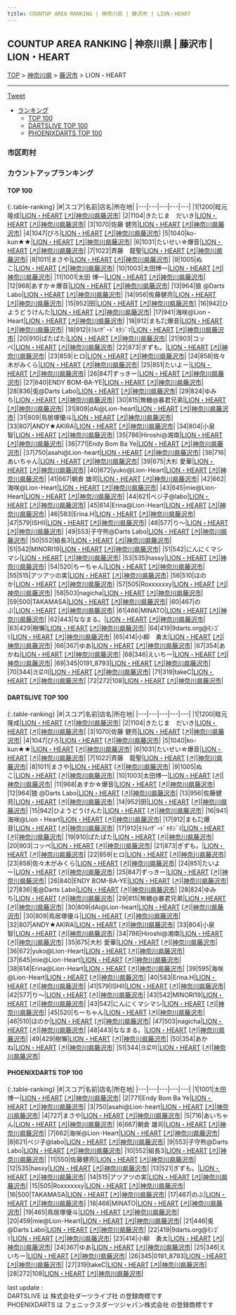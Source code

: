 ```yaml
---
title: COUNTUP AREA RANKING | 神奈川県 | 藤沢市 | LION・HEART
---
```

## COUNTUP AREA RANKING | 神奈川県 | 藤沢市 | LION・HEART

[TOP](/darts/rank/) > [神奈川県](/darts/rank/神奈川県/) > [藤沢市](/darts/rank/神奈川県/藤沢市/) > LION・HEART

___

<a href="https://twitter.com/share?ref_src=twsrc%5Etfw" data-text="COUNTUP AREA RANKING | 神奈川県藤沢市LION・HEART" class="twitter-share-button" data-hashtags="DARTSLIVE,PHOENIXDARTS,darts,ダーツ" data-show-count="false">Tweet</a>

* [ランキング](#カウントアップランキング)
    * [TOP 100](#top-100)
    * [DARTSLIVE TOP 100](#dartslive-top-100)
    * [PHOENIXDARTS TOP 100](#phoenixdarts-top-100)

### 市区町村

<ul>

</ul>

### カウントアップランキング

#### TOP 100



{:.table-ranking}
|#|スコア|名前|店名|所在地|
|---|---|---|---|---|
|1|1200|<span class="rank-name-dl">畦元 隆成</span>|<a href="/darts/rank/shops/478a97a6a23b5b930d9b047a20a7ba1e.html">LION・HEART</a> <a href="https://search.dartslive.com/jp/shop/478a97a6a23b5b930d9b047a20a7ba1e">[↗]</a>|<a href="/darts/rank/神奈川県/藤沢市">神奈川県藤沢市</a>|
|2|1104|<span class="rank-name-dl">きたじま　だいき</span>|<a href="/darts/rank/shops/478a97a6a23b5b930d9b047a20a7ba1e.html">LION・HEART</a> <a href="https://search.dartslive.com/jp/shop/478a97a6a23b5b930d9b047a20a7ba1e">[↗]</a>|<a href="/darts/rank/神奈川県/藤沢市">神奈川県藤沢市</a>|
|3|1070|<span class="rank-name-dl">佐藤 健亮</span>|<a href="/darts/rank/shops/478a97a6a23b5b930d9b047a20a7ba1e.html">LION・HEART</a> <a href="https://search.dartslive.com/jp/shop/478a97a6a23b5b930d9b047a20a7ba1e">[↗]</a>|<a href="/darts/rank/神奈川県/藤沢市">神奈川県藤沢市</a>|
|4|1047|<span class="rank-name-dl">ぴろ</span>|<a href="/darts/rank/shops/478a97a6a23b5b930d9b047a20a7ba1e.html">LION・HEART</a> <a href="https://search.dartslive.com/jp/shop/478a97a6a23b5b930d9b047a20a7ba1e">[↗]</a>|<a href="/darts/rank/神奈川県/藤沢市">神奈川県藤沢市</a>|
|5|1040|<span class="rank-name-dl">ko-kun★★</span>|<a href="/darts/rank/shops/478a97a6a23b5b930d9b047a20a7ba1e.html">LION・HEART</a> <a href="https://search.dartslive.com/jp/shop/478a97a6a23b5b930d9b047a20a7ba1e">[↗]</a>|<a href="/darts/rank/神奈川県/藤沢市">神奈川県藤沢市</a>|
|6|1031|<span class="rank-name-dl">たいせい☆爆音</span>|<a href="/darts/rank/shops/478a97a6a23b5b930d9b047a20a7ba1e.html">LION・HEART</a> <a href="https://search.dartslive.com/jp/shop/478a97a6a23b5b930d9b047a20a7ba1e">[↗]</a>|<a href="/darts/rank/神奈川県/藤沢市">神奈川県藤沢市</a>|
|7|1022|<span class="rank-name-dl">斉藤　龍聖</span>|<a href="/darts/rank/shops/478a97a6a23b5b930d9b047a20a7ba1e.html">LION・HEART</a> <a href="https://search.dartslive.com/jp/shop/478a97a6a23b5b930d9b047a20a7ba1e">[↗]</a>|<a href="/darts/rank/神奈川県/藤沢市">神奈川県藤沢市</a>|
|8|1011|<span class="rank-name-dl">まさや</span>|<a href="/darts/rank/shops/478a97a6a23b5b930d9b047a20a7ba1e.html">LION・HEART</a> <a href="https://search.dartslive.com/jp/shop/478a97a6a23b5b930d9b047a20a7ba1e">[↗]</a>|<a href="/darts/rank/神奈川県/藤沢市">神奈川県藤沢市</a>|
|9|1005|<span class="rank-name-dl">ぬこ</span>|<a href="/darts/rank/shops/478a97a6a23b5b930d9b047a20a7ba1e.html">LION・HEART</a> <a href="https://search.dartslive.com/jp/shop/478a97a6a23b5b930d9b047a20a7ba1e">[↗]</a>|<a href="/darts/rank/神奈川県/藤沢市">神奈川県藤沢市</a>|
|10|1003|<span class="rank-name-dl">太田博一</span>|<a href="/darts/rank/shops/478a97a6a23b5b930d9b047a20a7ba1e.html">LION・HEART</a> <a href="https://search.dartslive.com/jp/shop/478a97a6a23b5b930d9b047a20a7ba1e">[↗]</a>|<a href="/darts/rank/神奈川県/藤沢市">神奈川県藤沢市</a>|
|11|1001|<span class="rank-name-pd"><span class="pro-icon-pd"></span>太田 博一</span>|<a href="/darts/rank/shops/92703.html">LION・HEART</a> <a href="https://vs.phoenixdarts.com/jp/shop/shopDetailInfo/s_92703?s_seq=92703">[↗]</a>|<a href="/darts/rank/神奈川県/藤沢市">神奈川県藤沢市</a>|
|12|968|<span class="rank-name-dl">あすか☆爆音</span>|<a href="/darts/rank/shops/478a97a6a23b5b930d9b047a20a7ba1e.html">LION・HEART</a> <a href="https://search.dartslive.com/jp/shop/478a97a6a23b5b930d9b047a20a7ba1e">[↗]</a>|<a href="/darts/rank/神奈川県/藤沢市">神奈川県藤沢市</a>|
|13|964|<span class="rank-name-dl">狼 @Darts Labo</span>|<a href="/darts/rank/shops/478a97a6a23b5b930d9b047a20a7ba1e.html">LION・HEART</a> <a href="https://search.dartslive.com/jp/shop/478a97a6a23b5b930d9b047a20a7ba1e">[↗]</a>|<a href="/darts/rank/神奈川県/藤沢市">神奈川県藤沢市</a>|
|14|956|<span class="rank-name-dl">佐藤健亮</span>|<a href="/darts/rank/shops/478a97a6a23b5b930d9b047a20a7ba1e.html">LION・HEART</a> <a href="https://search.dartslive.com/jp/shop/478a97a6a23b5b930d9b047a20a7ba1e">[↗]</a>|<a href="/darts/rank/神奈川県/藤沢市">神奈川県藤沢市</a>|
|15|952|<span class="rank-name-dl">田</span>|<a href="/darts/rank/shops/478a97a6a23b5b930d9b047a20a7ba1e.html">LION・HEART</a> <a href="https://search.dartslive.com/jp/shop/478a97a6a23b5b930d9b047a20a7ba1e">[↗]</a>|<a href="/darts/rank/神奈川県/藤沢市">神奈川県藤沢市</a>|
|16|942|<span class="rank-name-dl">ひようどうけんた</span>|<a href="/darts/rank/shops/478a97a6a23b5b930d9b047a20a7ba1e.html">LION・HEART</a> <a href="https://search.dartslive.com/jp/shop/478a97a6a23b5b930d9b047a20a7ba1e">[↗]</a>|<a href="/darts/rank/神奈川県/藤沢市">神奈川県藤沢市</a>|
|17|941|<span class="rank-name-dl">海咲@Lion・Heart</span>|<a href="/darts/rank/shops/478a97a6a23b5b930d9b047a20a7ba1e.html">LION・HEART</a> <a href="https://search.dartslive.com/jp/shop/478a97a6a23b5b930d9b047a20a7ba1e">[↗]</a>|<a href="/darts/rank/神奈川県/藤沢市">神奈川県藤沢市</a>|
|18|912|<span class="rank-name-dl">まも㌠爆音</span>|<a href="/darts/rank/shops/478a97a6a23b5b930d9b047a20a7ba1e.html">LION・HEART</a> <a href="https://search.dartslive.com/jp/shop/478a97a6a23b5b930d9b047a20a7ba1e">[↗]</a>|<a href="/darts/rank/神奈川県/藤沢市">神奈川県藤沢市</a>|
|18|912|<span class="rank-name-dl">ﾓﾗﾙﾊｻﾞｰﾄﾞｷﾀｼﾞﾏ</span>|<a href="/darts/rank/shops/478a97a6a23b5b930d9b047a20a7ba1e.html">LION・HEART</a> <a href="https://search.dartslive.com/jp/shop/478a97a6a23b5b930d9b047a20a7ba1e">[↗]</a>|<a href="/darts/rank/神奈川県/藤沢市">神奈川県藤沢市</a>|
|20|910|<span class="rank-name-dl">ぱたぱた</span>|<a href="/darts/rank/shops/478a97a6a23b5b930d9b047a20a7ba1e.html">LION・HEART</a> <a href="https://search.dartslive.com/jp/shop/478a97a6a23b5b930d9b047a20a7ba1e">[↗]</a>|<a href="/darts/rank/神奈川県/藤沢市">神奈川県藤沢市</a>|
|21|903|<span class="rank-name-dl">コッペ</span>|<a href="/darts/rank/shops/478a97a6a23b5b930d9b047a20a7ba1e.html">LION・HEART</a> <a href="https://search.dartslive.com/jp/shop/478a97a6a23b5b930d9b047a20a7ba1e">[↗]</a>|<a href="/darts/rank/神奈川県/藤沢市">神奈川県藤沢市</a>|
|22|873|<span class="rank-name-dl">ぎずも。</span>|<a href="/darts/rank/shops/478a97a6a23b5b930d9b047a20a7ba1e.html">LION・HEART</a> <a href="https://search.dartslive.com/jp/shop/478a97a6a23b5b930d9b047a20a7ba1e">[↗]</a>|<a href="/darts/rank/神奈川県/藤沢市">神奈川県藤沢市</a>|
|23|859|<span class="rank-name-dl">ヒロ</span>|<a href="/darts/rank/shops/478a97a6a23b5b930d9b047a20a7ba1e.html">LION・HEART</a> <a href="https://search.dartslive.com/jp/shop/478a97a6a23b5b930d9b047a20a7ba1e">[↗]</a>|<a href="/darts/rank/神奈川県/藤沢市">神奈川県藤沢市</a>|
|24|858|<span class="rank-name-dl">佐々木がみくら</span>|<a href="/darts/rank/shops/478a97a6a23b5b930d9b047a20a7ba1e.html">LION・HEART</a> <a href="https://search.dartslive.com/jp/shop/478a97a6a23b5b930d9b047a20a7ba1e">[↗]</a>|<a href="/darts/rank/神奈川県/藤沢市">神奈川県藤沢市</a>|
|25|851|<span class="rank-name-dl">たいよー</span>|<a href="/darts/rank/shops/478a97a6a23b5b930d9b047a20a7ba1e.html">LION・HEART</a> <a href="https://search.dartslive.com/jp/shop/478a97a6a23b5b930d9b047a20a7ba1e">[↗]</a>|<a href="/darts/rank/神奈川県/藤沢市">神奈川県藤沢市</a>|
|26|847|<span class="rank-name-dl">ずっきー</span>|<a href="/darts/rank/shops/478a97a6a23b5b930d9b047a20a7ba1e.html">LION・HEART</a> <a href="https://search.dartslive.com/jp/shop/478a97a6a23b5b930d9b047a20a7ba1e">[↗]</a>|<a href="/darts/rank/神奈川県/藤沢市">神奈川県藤沢市</a>|
|27|840|<span class="rank-name-dl">ENDY BOM-BA-YE</span>|<a href="/darts/rank/shops/478a97a6a23b5b930d9b047a20a7ba1e.html">LION・HEART</a> <a href="https://search.dartslive.com/jp/shop/478a97a6a23b5b930d9b047a20a7ba1e">[↗]</a>|<a href="/darts/rank/神奈川県/藤沢市">神奈川県藤沢市</a>|
|28|836|<span class="rank-name-dl">兎@Darts Labo</span>|<a href="/darts/rank/shops/478a97a6a23b5b930d9b047a20a7ba1e.html">LION・HEART</a> <a href="https://search.dartslive.com/jp/shop/478a97a6a23b5b930d9b047a20a7ba1e">[↗]</a>|<a href="/darts/rank/神奈川県/藤沢市">神奈川県藤沢市</a>|
|29|824|<span class="rank-name-dl">ゆみち</span>|<a href="/darts/rank/shops/478a97a6a23b5b930d9b047a20a7ba1e.html">LION・HEART</a> <a href="https://search.dartslive.com/jp/shop/478a97a6a23b5b930d9b047a20a7ba1e">[↗]</a>|<a href="/darts/rank/神奈川県/藤沢市">神奈川県藤沢市</a>|
|30|815|<span class="rank-name-dl">無糖@暴君兄弟</span>|<a href="/darts/rank/shops/478a97a6a23b5b930d9b047a20a7ba1e.html">LION・HEART</a> <a href="https://search.dartslive.com/jp/shop/478a97a6a23b5b930d9b047a20a7ba1e">[↗]</a>|<a href="/darts/rank/神奈川県/藤沢市">神奈川県藤沢市</a>|
|31|809|<span class="rank-name-dl">dAi@Lion･heart</span>|<a href="/darts/rank/shops/478a97a6a23b5b930d9b047a20a7ba1e.html">LION・HEART</a> <a href="https://search.dartslive.com/jp/shop/478a97a6a23b5b930d9b047a20a7ba1e">[↗]</a>|<a href="/darts/rank/神奈川県/藤沢市">神奈川県藤沢市</a>|
|31|809|<span class="rank-name-dl">鳥居塚優斗</span>|<a href="/darts/rank/shops/478a97a6a23b5b930d9b047a20a7ba1e.html">LION・HEART</a> <a href="https://search.dartslive.com/jp/shop/478a97a6a23b5b930d9b047a20a7ba1e">[↗]</a>|<a href="/darts/rank/神奈川県/藤沢市">神奈川県藤沢市</a>|
|33|807|<span class="rank-name-dl">ANDY★AKIRA</span>|<a href="/darts/rank/shops/478a97a6a23b5b930d9b047a20a7ba1e.html">LION・HEART</a> <a href="https://search.dartslive.com/jp/shop/478a97a6a23b5b930d9b047a20a7ba1e">[↗]</a>|<a href="/darts/rank/神奈川県/藤沢市">神奈川県藤沢市</a>|
|34|804|<span class="rank-name-dl">小泉 智</span>|<a href="/darts/rank/shops/478a97a6a23b5b930d9b047a20a7ba1e.html">LION・HEART</a> <a href="https://search.dartslive.com/jp/shop/478a97a6a23b5b930d9b047a20a7ba1e">[↗]</a>|<a href="/darts/rank/神奈川県/藤沢市">神奈川県藤沢市</a>|
|35|786|<span class="rank-name-dl">Hiroshi@湘南</span>|<a href="/darts/rank/shops/478a97a6a23b5b930d9b047a20a7ba1e.html">LION・HEART</a> <a href="https://search.dartslive.com/jp/shop/478a97a6a23b5b930d9b047a20a7ba1e">[↗]</a>|<a href="/darts/rank/神奈川県/藤沢市">神奈川県藤沢市</a>|
|36|771|<span class="rank-name-pd">Endy Bom Ba Ye</span>|<a href="/darts/rank/shops/92703.html">LION・HEART</a> <a href="https://vs.phoenixdarts.com/jp/shop/shopDetailInfo/s_92703?s_seq=92703">[↗]</a>|<a href="/darts/rank/神奈川県/藤沢市">神奈川県藤沢市</a>|
|37|750|<span class="rank-name-pd">asahi@Lion･heart</span>|<a href="/darts/rank/shops/92703.html">LION・HEART</a> <a href="https://vs.phoenixdarts.com/jp/shop/shopDetailInfo/s_92703?s_seq=92703">[↗]</a>|<a href="/darts/rank/神奈川県/藤沢市">神奈川県藤沢市</a>|
|38|716|<span class="rank-name-pd">あいちゃん</span>|<a href="/darts/rank/shops/92703.html">LION・HEART</a> <a href="https://vs.phoenixdarts.com/jp/shop/shopDetailInfo/s_92703?s_seq=92703">[↗]</a>|<a href="/darts/rank/神奈川県/藤沢市">神奈川県藤沢市</a>|
|39|675|<span class="rank-name-dl">大杉 愛華</span>|<a href="/darts/rank/shops/478a97a6a23b5b930d9b047a20a7ba1e.html">LION・HEART</a> <a href="https://search.dartslive.com/jp/shop/478a97a6a23b5b930d9b047a20a7ba1e">[↗]</a>|<a href="/darts/rank/神奈川県/藤沢市">神奈川県藤沢市</a>|
|40|672|<span class="rank-name-dl">yuko@Lion･Heart</span>|<a href="/darts/rank/shops/478a97a6a23b5b930d9b047a20a7ba1e.html">LION・HEART</a> <a href="https://search.dartslive.com/jp/shop/478a97a6a23b5b930d9b047a20a7ba1e">[↗]</a>|<a href="/darts/rank/神奈川県/藤沢市">神奈川県藤沢市</a>|
|41|667|<span class="rank-name-pd">朝倉 雄司</span>|<a href="/darts/rank/shops/92703.html">LION・HEART</a> <a href="https://vs.phoenixdarts.com/jp/shop/shopDetailInfo/s_92703?s_seq=92703">[↗]</a>|<a href="/darts/rank/神奈川県/藤沢市">神奈川県藤沢市</a>|
|42|662|<span class="rank-name-pd">海咲@Lion･Heart</span>|<a href="/darts/rank/shops/92703.html">LION・HEART</a> <a href="https://vs.phoenixdarts.com/jp/shop/shopDetailInfo/s_92703?s_seq=92703">[↗]</a>|<a href="/darts/rank/神奈川県/藤沢市">神奈川県藤沢市</a>|
|43|645|<span class="rank-name-dl">mie@Lion･Heart</span>|<a href="/darts/rank/shops/478a97a6a23b5b930d9b047a20a7ba1e.html">LION・HEART</a> <a href="https://search.dartslive.com/jp/shop/478a97a6a23b5b930d9b047a20a7ba1e">[↗]</a>|<a href="/darts/rank/神奈川県/藤沢市">神奈川県藤沢市</a>|
|44|621|<span class="rank-name-pd">ベジ子@labo</span>|<a href="/darts/rank/shops/92703.html">LION・HEART</a> <a href="https://vs.phoenixdarts.com/jp/shop/shopDetailInfo/s_92703?s_seq=92703">[↗]</a>|<a href="/darts/rank/神奈川県/藤沢市">神奈川県藤沢市</a>|
|45|614|<span class="rank-name-dl">Erina@Lion･Heart</span>|<a href="/darts/rank/shops/478a97a6a23b5b930d9b047a20a7ba1e.html">LION・HEART</a> <a href="https://search.dartslive.com/jp/shop/478a97a6a23b5b930d9b047a20a7ba1e">[↗]</a>|<a href="/darts/rank/神奈川県/藤沢市">神奈川県藤沢市</a>|
|46|583|<span class="rank-name-dl">Erina.H</span>|<a href="/darts/rank/shops/478a97a6a23b5b930d9b047a20a7ba1e.html">LION・HEART</a> <a href="https://search.dartslive.com/jp/shop/478a97a6a23b5b930d9b047a20a7ba1e">[↗]</a>|<a href="/darts/rank/神奈川県/藤沢市">神奈川県藤沢市</a>|
|47|579|<span class="rank-name-dl">ISHII</span>|<a href="/darts/rank/shops/478a97a6a23b5b930d9b047a20a7ba1e.html">LION・HEART</a> <a href="https://search.dartslive.com/jp/shop/478a97a6a23b5b930d9b047a20a7ba1e">[↗]</a>|<a href="/darts/rank/神奈川県/藤沢市">神奈川県藤沢市</a>|
|48|577|<span class="rank-name-dl">り〜</span>|<a href="/darts/rank/shops/478a97a6a23b5b930d9b047a20a7ba1e.html">LION・HEART</a> <a href="https://search.dartslive.com/jp/shop/478a97a6a23b5b930d9b047a20a7ba1e">[↗]</a>|<a href="/darts/rank/神奈川県/藤沢市">神奈川県藤沢市</a>|
|49|553|<span class="rank-name-pd">子守熊@Darts Labo</span>|<a href="/darts/rank/shops/92703.html">LION・HEART</a> <a href="https://vs.phoenixdarts.com/jp/shop/shopDetailInfo/s_92703?s_seq=92703">[↗]</a>|<a href="/darts/rank/神奈川県/藤沢市">神奈川県藤沢市</a>|
|50|552|<span class="rank-name-pd">組長3</span>|<a href="/darts/rank/shops/92703.html">LION・HEART</a> <a href="https://vs.phoenixdarts.com/jp/shop/shopDetailInfo/s_92703?s_seq=92703">[↗]</a>|<a href="/darts/rank/神奈川県/藤沢市">神奈川県藤沢市</a>|
|51|542|<span class="rank-name-dl">MINORI19</span>|<a href="/darts/rank/shops/478a97a6a23b5b930d9b047a20a7ba1e.html">LION・HEART</a> <a href="https://search.dartslive.com/jp/shop/478a97a6a23b5b930d9b047a20a7ba1e">[↗]</a>|<a href="/darts/rank/神奈川県/藤沢市">神奈川県藤沢市</a>|
|51|542|<span class="rank-name-dl">にんにくマシマシ</span>|<a href="/darts/rank/shops/478a97a6a23b5b930d9b047a20a7ba1e.html">LION・HEART</a> <a href="https://search.dartslive.com/jp/shop/478a97a6a23b5b930d9b047a20a7ba1e">[↗]</a>|<a href="/darts/rank/神奈川県/藤沢市">神奈川県藤沢市</a>|
|53|535|<span class="rank-name-pd">hassy</span>|<a href="/darts/rank/shops/92703.html">LION・HEART</a> <a href="https://vs.phoenixdarts.com/jp/shop/shopDetailInfo/s_92703?s_seq=92703">[↗]</a>|<a href="/darts/rank/神奈川県/藤沢市">神奈川県藤沢市</a>|
|54|520|<span class="rank-name-dl">ちーちゃん</span>|<a href="/darts/rank/shops/478a97a6a23b5b930d9b047a20a7ba1e.html">LION・HEART</a> <a href="https://search.dartslive.com/jp/shop/478a97a6a23b5b930d9b047a20a7ba1e">[↗]</a>|<a href="/darts/rank/神奈川県/藤沢市">神奈川県藤沢市</a>|
|55|515|<span class="rank-name-pd">アツアツの実</span>|<a href="/darts/rank/shops/92703.html">LION・HEART</a> <a href="https://vs.phoenixdarts.com/jp/shop/shopDetailInfo/s_92703?s_seq=92703">[↗]</a>|<a href="/darts/rank/神奈川県/藤沢市">神奈川県藤沢市</a>|
|56|510|<span class="rank-name-dl">ほのか</span>|<a href="/darts/rank/shops/478a97a6a23b5b930d9b047a20a7ba1e.html">LION・HEART</a> <a href="https://search.dartslive.com/jp/shop/478a97a6a23b5b930d9b047a20a7ba1e">[↗]</a>|<a href="/darts/rank/神奈川県/藤沢市">神奈川県藤沢市</a>|
|57|505|<span class="rank-name-pd">Roxxxxxxy</span>|<a href="/darts/rank/shops/92703.html">LION・HEART</a> <a href="https://vs.phoenixdarts.com/jp/shop/shopDetailInfo/s_92703?s_seq=92703">[↗]</a>|<a href="/darts/rank/神奈川県/藤沢市">神奈川県藤沢市</a>|
|58|503|<span class="rank-name-dl">nagicha</span>|<a href="/darts/rank/shops/478a97a6a23b5b930d9b047a20a7ba1e.html">LION・HEART</a> <a href="https://search.dartslive.com/jp/shop/478a97a6a23b5b930d9b047a20a7ba1e">[↗]</a>|<a href="/darts/rank/神奈川県/藤沢市">神奈川県藤沢市</a>|
|59|500|<span class="rank-name-pd">TAKAMASA</span>|<a href="/darts/rank/shops/92703.html">LION・HEART</a> <a href="https://vs.phoenixdarts.com/jp/shop/shopDetailInfo/s_92703?s_seq=92703">[↗]</a>|<a href="/darts/rank/神奈川県/藤沢市">神奈川県藤沢市</a>|
|60|467|<span class="rank-name-pd">のぶ</span>|<a href="/darts/rank/shops/92703.html">LION・HEART</a> <a href="https://vs.phoenixdarts.com/jp/shop/shopDetailInfo/s_92703?s_seq=92703">[↗]</a>|<a href="/darts/rank/神奈川県/藤沢市">神奈川県藤沢市</a>|
|61|466|<span class="rank-name-pd">MINATO</span>|<a href="/darts/rank/shops/92703.html">LION・HEART</a> <a href="https://vs.phoenixdarts.com/jp/shop/shopDetailInfo/s_92703?s_seq=92703">[↗]</a>|<a href="/darts/rank/神奈川県/藤沢市">神奈川県藤沢市</a>|
|62|443|<span class="rank-name-dl">ななまる。</span>|<a href="/darts/rank/shops/478a97a6a23b5b930d9b047a20a7ba1e.html">LION・HEART</a> <a href="https://search.dartslive.com/jp/shop/478a97a6a23b5b930d9b047a20a7ba1e">[↗]</a>|<a href="/darts/rank/神奈川県/藤沢市">神奈川県藤沢市</a>|
|63|429|<span class="rank-name-dl">樹懶</span>|<a href="/darts/rank/shops/478a97a6a23b5b930d9b047a20a7ba1e.html">LION・HEART</a> <a href="https://search.dartslive.com/jp/shop/478a97a6a23b5b930d9b047a20a7ba1e">[↗]</a>|<a href="/darts/rank/神奈川県/藤沢市">神奈川県藤沢市</a>|
|64|419|<span class="rank-name-pd">9darts.org@ﾓﾝｺﾞﾘ</span>|<a href="/darts/rank/shops/92703.html">LION・HEART</a> <a href="https://vs.phoenixdarts.com/jp/shop/shopDetailInfo/s_92703?s_seq=92703">[↗]</a>|<a href="/darts/rank/神奈川県/藤沢市">神奈川県藤沢市</a>|
|65|414|<span class="rank-name-pd">小柳　勇太</span>|<a href="/darts/rank/shops/92703.html">LION・HEART</a> <a href="https://vs.phoenixdarts.com/jp/shop/shopDetailInfo/s_92703?s_seq=92703">[↗]</a>|<a href="/darts/rank/神奈川県/藤沢市">神奈川県藤沢市</a>|
|66|367|<span class="rank-name-pd">ゆあ</span>|<a href="/darts/rank/shops/92703.html">LION・HEART</a> <a href="https://vs.phoenixdarts.com/jp/shop/shopDetailInfo/s_92703?s_seq=92703">[↗]</a>|<a href="/darts/rank/神奈川県/藤沢市">神奈川県藤沢市</a>|
|67|354|<span class="rank-name-dl">あかね</span>|<a href="/darts/rank/shops/478a97a6a23b5b930d9b047a20a7ba1e.html">LION・HEART</a> <a href="https://search.dartslive.com/jp/shop/478a97a6a23b5b930d9b047a20a7ba1e">[↗]</a>|<a href="/darts/rank/神奈川県/藤沢市">神奈川県藤沢市</a>|
|68|346|<span class="rank-name-pd">えいちー</span>|<a href="/darts/rank/shops/92703.html">LION・HEART</a> <a href="https://vs.phoenixdarts.com/jp/shop/shopDetailInfo/s_92703?s_seq=92703">[↗]</a>|<a href="/darts/rank/神奈川県/藤沢市">神奈川県藤沢市</a>|
|69|345|<span class="rank-name-pd">0191_8793</span>|<a href="/darts/rank/shops/92703.html">LION・HEART</a> <a href="https://vs.phoenixdarts.com/jp/shop/shopDetailInfo/s_92703?s_seq=92703">[↗]</a>|<a href="/darts/rank/神奈川県/藤沢市">神奈川県藤沢市</a>|
|70|344|<span class="rank-name-dl">크로미</span>|<a href="/darts/rank/shops/478a97a6a23b5b930d9b047a20a7ba1e.html">LION・HEART</a> <a href="https://search.dartslive.com/jp/shop/478a97a6a23b5b930d9b047a20a7ba1e">[↗]</a>|<a href="/darts/rank/神奈川県/藤沢市">神奈川県藤沢市</a>|
|71|319|<span class="rank-name-pd">takeC</span>|<a href="/darts/rank/shops/92703.html">LION・HEART</a> <a href="https://vs.phoenixdarts.com/jp/shop/shopDetailInfo/s_92703?s_seq=92703">[↗]</a>|<a href="/darts/rank/神奈川県/藤沢市">神奈川県藤沢市</a>|
|72|272|<span class="rank-name-pd">108</span>|<a href="/darts/rank/shops/92703.html">LION・HEART</a> <a href="https://vs.phoenixdarts.com/jp/shop/shopDetailInfo/s_92703?s_seq=92703">[↗]</a>|<a href="/darts/rank/神奈川県/藤沢市">神奈川県藤沢市</a>|


#### DARTSLIVE TOP 100



{:.table-ranking}
|#|スコア|名前|店名|所在地|
|---|---|---|---|---|
|1|1200|<span class="rank-name-dl">畦元 隆成</span>|<a href="/darts/rank/shops/478a97a6a23b5b930d9b047a20a7ba1e.html">LION・HEART</a> <a href="https://search.dartslive.com/jp/shop/478a97a6a23b5b930d9b047a20a7ba1e">[↗]</a>|<a href="/darts/rank/神奈川県/藤沢市">神奈川県藤沢市</a>|
|2|1104|<span class="rank-name-dl">きたじま　だいき</span>|<a href="/darts/rank/shops/478a97a6a23b5b930d9b047a20a7ba1e.html">LION・HEART</a> <a href="https://search.dartslive.com/jp/shop/478a97a6a23b5b930d9b047a20a7ba1e">[↗]</a>|<a href="/darts/rank/神奈川県/藤沢市">神奈川県藤沢市</a>|
|3|1070|<span class="rank-name-dl">佐藤 健亮</span>|<a href="/darts/rank/shops/478a97a6a23b5b930d9b047a20a7ba1e.html">LION・HEART</a> <a href="https://search.dartslive.com/jp/shop/478a97a6a23b5b930d9b047a20a7ba1e">[↗]</a>|<a href="/darts/rank/神奈川県/藤沢市">神奈川県藤沢市</a>|
|4|1047|<span class="rank-name-dl">ぴろ</span>|<a href="/darts/rank/shops/478a97a6a23b5b930d9b047a20a7ba1e.html">LION・HEART</a> <a href="https://search.dartslive.com/jp/shop/478a97a6a23b5b930d9b047a20a7ba1e">[↗]</a>|<a href="/darts/rank/神奈川県/藤沢市">神奈川県藤沢市</a>|
|5|1040|<span class="rank-name-dl">ko-kun★★</span>|<a href="/darts/rank/shops/478a97a6a23b5b930d9b047a20a7ba1e.html">LION・HEART</a> <a href="https://search.dartslive.com/jp/shop/478a97a6a23b5b930d9b047a20a7ba1e">[↗]</a>|<a href="/darts/rank/神奈川県/藤沢市">神奈川県藤沢市</a>|
|6|1031|<span class="rank-name-dl">たいせい☆爆音</span>|<a href="/darts/rank/shops/478a97a6a23b5b930d9b047a20a7ba1e.html">LION・HEART</a> <a href="https://search.dartslive.com/jp/shop/478a97a6a23b5b930d9b047a20a7ba1e">[↗]</a>|<a href="/darts/rank/神奈川県/藤沢市">神奈川県藤沢市</a>|
|7|1022|<span class="rank-name-dl">斉藤　龍聖</span>|<a href="/darts/rank/shops/478a97a6a23b5b930d9b047a20a7ba1e.html">LION・HEART</a> <a href="https://search.dartslive.com/jp/shop/478a97a6a23b5b930d9b047a20a7ba1e">[↗]</a>|<a href="/darts/rank/神奈川県/藤沢市">神奈川県藤沢市</a>|
|8|1011|<span class="rank-name-dl">まさや</span>|<a href="/darts/rank/shops/478a97a6a23b5b930d9b047a20a7ba1e.html">LION・HEART</a> <a href="https://search.dartslive.com/jp/shop/478a97a6a23b5b930d9b047a20a7ba1e">[↗]</a>|<a href="/darts/rank/神奈川県/藤沢市">神奈川県藤沢市</a>|
|9|1005|<span class="rank-name-dl">ぬこ</span>|<a href="/darts/rank/shops/478a97a6a23b5b930d9b047a20a7ba1e.html">LION・HEART</a> <a href="https://search.dartslive.com/jp/shop/478a97a6a23b5b930d9b047a20a7ba1e">[↗]</a>|<a href="/darts/rank/神奈川県/藤沢市">神奈川県藤沢市</a>|
|10|1003|<span class="rank-name-dl">太田博一</span>|<a href="/darts/rank/shops/478a97a6a23b5b930d9b047a20a7ba1e.html">LION・HEART</a> <a href="https://search.dartslive.com/jp/shop/478a97a6a23b5b930d9b047a20a7ba1e">[↗]</a>|<a href="/darts/rank/神奈川県/藤沢市">神奈川県藤沢市</a>|
|11|968|<span class="rank-name-dl">あすか☆爆音</span>|<a href="/darts/rank/shops/478a97a6a23b5b930d9b047a20a7ba1e.html">LION・HEART</a> <a href="https://search.dartslive.com/jp/shop/478a97a6a23b5b930d9b047a20a7ba1e">[↗]</a>|<a href="/darts/rank/神奈川県/藤沢市">神奈川県藤沢市</a>|
|12|964|<span class="rank-name-dl">狼 @Darts Labo</span>|<a href="/darts/rank/shops/478a97a6a23b5b930d9b047a20a7ba1e.html">LION・HEART</a> <a href="https://search.dartslive.com/jp/shop/478a97a6a23b5b930d9b047a20a7ba1e">[↗]</a>|<a href="/darts/rank/神奈川県/藤沢市">神奈川県藤沢市</a>|
|13|956|<span class="rank-name-dl">佐藤健亮</span>|<a href="/darts/rank/shops/478a97a6a23b5b930d9b047a20a7ba1e.html">LION・HEART</a> <a href="https://search.dartslive.com/jp/shop/478a97a6a23b5b930d9b047a20a7ba1e">[↗]</a>|<a href="/darts/rank/神奈川県/藤沢市">神奈川県藤沢市</a>|
|14|952|<span class="rank-name-dl">田</span>|<a href="/darts/rank/shops/478a97a6a23b5b930d9b047a20a7ba1e.html">LION・HEART</a> <a href="https://search.dartslive.com/jp/shop/478a97a6a23b5b930d9b047a20a7ba1e">[↗]</a>|<a href="/darts/rank/神奈川県/藤沢市">神奈川県藤沢市</a>|
|15|942|<span class="rank-name-dl">ひようどうけんた</span>|<a href="/darts/rank/shops/478a97a6a23b5b930d9b047a20a7ba1e.html">LION・HEART</a> <a href="https://search.dartslive.com/jp/shop/478a97a6a23b5b930d9b047a20a7ba1e">[↗]</a>|<a href="/darts/rank/神奈川県/藤沢市">神奈川県藤沢市</a>|
|16|941|<span class="rank-name-dl">海咲@Lion・Heart</span>|<a href="/darts/rank/shops/478a97a6a23b5b930d9b047a20a7ba1e.html">LION・HEART</a> <a href="https://search.dartslive.com/jp/shop/478a97a6a23b5b930d9b047a20a7ba1e">[↗]</a>|<a href="/darts/rank/神奈川県/藤沢市">神奈川県藤沢市</a>|
|17|912|<span class="rank-name-dl">まも㌠爆音</span>|<a href="/darts/rank/shops/478a97a6a23b5b930d9b047a20a7ba1e.html">LION・HEART</a> <a href="https://search.dartslive.com/jp/shop/478a97a6a23b5b930d9b047a20a7ba1e">[↗]</a>|<a href="/darts/rank/神奈川県/藤沢市">神奈川県藤沢市</a>|
|17|912|<span class="rank-name-dl">ﾓﾗﾙﾊｻﾞｰﾄﾞｷﾀｼﾞﾏ</span>|<a href="/darts/rank/shops/478a97a6a23b5b930d9b047a20a7ba1e.html">LION・HEART</a> <a href="https://search.dartslive.com/jp/shop/478a97a6a23b5b930d9b047a20a7ba1e">[↗]</a>|<a href="/darts/rank/神奈川県/藤沢市">神奈川県藤沢市</a>|
|19|910|<span class="rank-name-dl">ぱたぱた</span>|<a href="/darts/rank/shops/478a97a6a23b5b930d9b047a20a7ba1e.html">LION・HEART</a> <a href="https://search.dartslive.com/jp/shop/478a97a6a23b5b930d9b047a20a7ba1e">[↗]</a>|<a href="/darts/rank/神奈川県/藤沢市">神奈川県藤沢市</a>|
|20|903|<span class="rank-name-dl">コッペ</span>|<a href="/darts/rank/shops/478a97a6a23b5b930d9b047a20a7ba1e.html">LION・HEART</a> <a href="https://search.dartslive.com/jp/shop/478a97a6a23b5b930d9b047a20a7ba1e">[↗]</a>|<a href="/darts/rank/神奈川県/藤沢市">神奈川県藤沢市</a>|
|21|873|<span class="rank-name-dl">ぎずも。</span>|<a href="/darts/rank/shops/478a97a6a23b5b930d9b047a20a7ba1e.html">LION・HEART</a> <a href="https://search.dartslive.com/jp/shop/478a97a6a23b5b930d9b047a20a7ba1e">[↗]</a>|<a href="/darts/rank/神奈川県/藤沢市">神奈川県藤沢市</a>|
|22|859|<span class="rank-name-dl">ヒロ</span>|<a href="/darts/rank/shops/478a97a6a23b5b930d9b047a20a7ba1e.html">LION・HEART</a> <a href="https://search.dartslive.com/jp/shop/478a97a6a23b5b930d9b047a20a7ba1e">[↗]</a>|<a href="/darts/rank/神奈川県/藤沢市">神奈川県藤沢市</a>|
|23|858|<span class="rank-name-dl">佐々木がみくら</span>|<a href="/darts/rank/shops/478a97a6a23b5b930d9b047a20a7ba1e.html">LION・HEART</a> <a href="https://search.dartslive.com/jp/shop/478a97a6a23b5b930d9b047a20a7ba1e">[↗]</a>|<a href="/darts/rank/神奈川県/藤沢市">神奈川県藤沢市</a>|
|24|851|<span class="rank-name-dl">たいよー</span>|<a href="/darts/rank/shops/478a97a6a23b5b930d9b047a20a7ba1e.html">LION・HEART</a> <a href="https://search.dartslive.com/jp/shop/478a97a6a23b5b930d9b047a20a7ba1e">[↗]</a>|<a href="/darts/rank/神奈川県/藤沢市">神奈川県藤沢市</a>|
|25|847|<span class="rank-name-dl">ずっきー</span>|<a href="/darts/rank/shops/478a97a6a23b5b930d9b047a20a7ba1e.html">LION・HEART</a> <a href="https://search.dartslive.com/jp/shop/478a97a6a23b5b930d9b047a20a7ba1e">[↗]</a>|<a href="/darts/rank/神奈川県/藤沢市">神奈川県藤沢市</a>|
|26|840|<span class="rank-name-dl">ENDY BOM-BA-YE</span>|<a href="/darts/rank/shops/478a97a6a23b5b930d9b047a20a7ba1e.html">LION・HEART</a> <a href="https://search.dartslive.com/jp/shop/478a97a6a23b5b930d9b047a20a7ba1e">[↗]</a>|<a href="/darts/rank/神奈川県/藤沢市">神奈川県藤沢市</a>|
|27|836|<span class="rank-name-dl">兎@Darts Labo</span>|<a href="/darts/rank/shops/478a97a6a23b5b930d9b047a20a7ba1e.html">LION・HEART</a> <a href="https://search.dartslive.com/jp/shop/478a97a6a23b5b930d9b047a20a7ba1e">[↗]</a>|<a href="/darts/rank/神奈川県/藤沢市">神奈川県藤沢市</a>|
|28|824|<span class="rank-name-dl">ゆみち</span>|<a href="/darts/rank/shops/478a97a6a23b5b930d9b047a20a7ba1e.html">LION・HEART</a> <a href="https://search.dartslive.com/jp/shop/478a97a6a23b5b930d9b047a20a7ba1e">[↗]</a>|<a href="/darts/rank/神奈川県/藤沢市">神奈川県藤沢市</a>|
|29|815|<span class="rank-name-dl">無糖@暴君兄弟</span>|<a href="/darts/rank/shops/478a97a6a23b5b930d9b047a20a7ba1e.html">LION・HEART</a> <a href="https://search.dartslive.com/jp/shop/478a97a6a23b5b930d9b047a20a7ba1e">[↗]</a>|<a href="/darts/rank/神奈川県/藤沢市">神奈川県藤沢市</a>|
|30|809|<span class="rank-name-dl">dAi@Lion･heart</span>|<a href="/darts/rank/shops/478a97a6a23b5b930d9b047a20a7ba1e.html">LION・HEART</a> <a href="https://search.dartslive.com/jp/shop/478a97a6a23b5b930d9b047a20a7ba1e">[↗]</a>|<a href="/darts/rank/神奈川県/藤沢市">神奈川県藤沢市</a>|
|30|809|<span class="rank-name-dl">鳥居塚優斗</span>|<a href="/darts/rank/shops/478a97a6a23b5b930d9b047a20a7ba1e.html">LION・HEART</a> <a href="https://search.dartslive.com/jp/shop/478a97a6a23b5b930d9b047a20a7ba1e">[↗]</a>|<a href="/darts/rank/神奈川県/藤沢市">神奈川県藤沢市</a>|
|32|807|<span class="rank-name-dl">ANDY★AKIRA</span>|<a href="/darts/rank/shops/478a97a6a23b5b930d9b047a20a7ba1e.html">LION・HEART</a> <a href="https://search.dartslive.com/jp/shop/478a97a6a23b5b930d9b047a20a7ba1e">[↗]</a>|<a href="/darts/rank/神奈川県/藤沢市">神奈川県藤沢市</a>|
|33|804|<span class="rank-name-dl">小泉 智</span>|<a href="/darts/rank/shops/478a97a6a23b5b930d9b047a20a7ba1e.html">LION・HEART</a> <a href="https://search.dartslive.com/jp/shop/478a97a6a23b5b930d9b047a20a7ba1e">[↗]</a>|<a href="/darts/rank/神奈川県/藤沢市">神奈川県藤沢市</a>|
|34|786|<span class="rank-name-dl">Hiroshi@湘南</span>|<a href="/darts/rank/shops/478a97a6a23b5b930d9b047a20a7ba1e.html">LION・HEART</a> <a href="https://search.dartslive.com/jp/shop/478a97a6a23b5b930d9b047a20a7ba1e">[↗]</a>|<a href="/darts/rank/神奈川県/藤沢市">神奈川県藤沢市</a>|
|35|675|<span class="rank-name-dl">大杉 愛華</span>|<a href="/darts/rank/shops/478a97a6a23b5b930d9b047a20a7ba1e.html">LION・HEART</a> <a href="https://search.dartslive.com/jp/shop/478a97a6a23b5b930d9b047a20a7ba1e">[↗]</a>|<a href="/darts/rank/神奈川県/藤沢市">神奈川県藤沢市</a>|
|36|672|<span class="rank-name-dl">yuko@Lion･Heart</span>|<a href="/darts/rank/shops/478a97a6a23b5b930d9b047a20a7ba1e.html">LION・HEART</a> <a href="https://search.dartslive.com/jp/shop/478a97a6a23b5b930d9b047a20a7ba1e">[↗]</a>|<a href="/darts/rank/神奈川県/藤沢市">神奈川県藤沢市</a>|
|37|645|<span class="rank-name-dl">mie@Lion･Heart</span>|<a href="/darts/rank/shops/478a97a6a23b5b930d9b047a20a7ba1e.html">LION・HEART</a> <a href="https://search.dartslive.com/jp/shop/478a97a6a23b5b930d9b047a20a7ba1e">[↗]</a>|<a href="/darts/rank/神奈川県/藤沢市">神奈川県藤沢市</a>|
|38|614|<span class="rank-name-dl">Erina@Lion･Heart</span>|<a href="/darts/rank/shops/478a97a6a23b5b930d9b047a20a7ba1e.html">LION・HEART</a> <a href="https://search.dartslive.com/jp/shop/478a97a6a23b5b930d9b047a20a7ba1e">[↗]</a>|<a href="/darts/rank/神奈川県/藤沢市">神奈川県藤沢市</a>|
|39|595|<span class="rank-name-dl">海咲@Lion･Heart</span>|<a href="/darts/rank/shops/478a97a6a23b5b930d9b047a20a7ba1e.html">LION・HEART</a> <a href="https://search.dartslive.com/jp/shop/478a97a6a23b5b930d9b047a20a7ba1e">[↗]</a>|<a href="/darts/rank/神奈川県/藤沢市">神奈川県藤沢市</a>|
|40|583|<span class="rank-name-dl">Erina.H</span>|<a href="/darts/rank/shops/478a97a6a23b5b930d9b047a20a7ba1e.html">LION・HEART</a> <a href="https://search.dartslive.com/jp/shop/478a97a6a23b5b930d9b047a20a7ba1e">[↗]</a>|<a href="/darts/rank/神奈川県/藤沢市">神奈川県藤沢市</a>|
|41|579|<span class="rank-name-dl">ISHII</span>|<a href="/darts/rank/shops/478a97a6a23b5b930d9b047a20a7ba1e.html">LION・HEART</a> <a href="https://search.dartslive.com/jp/shop/478a97a6a23b5b930d9b047a20a7ba1e">[↗]</a>|<a href="/darts/rank/神奈川県/藤沢市">神奈川県藤沢市</a>|
|42|577|<span class="rank-name-dl">り〜</span>|<a href="/darts/rank/shops/478a97a6a23b5b930d9b047a20a7ba1e.html">LION・HEART</a> <a href="https://search.dartslive.com/jp/shop/478a97a6a23b5b930d9b047a20a7ba1e">[↗]</a>|<a href="/darts/rank/神奈川県/藤沢市">神奈川県藤沢市</a>|
|43|542|<span class="rank-name-dl">MINORI19</span>|<a href="/darts/rank/shops/478a97a6a23b5b930d9b047a20a7ba1e.html">LION・HEART</a> <a href="https://search.dartslive.com/jp/shop/478a97a6a23b5b930d9b047a20a7ba1e">[↗]</a>|<a href="/darts/rank/神奈川県/藤沢市">神奈川県藤沢市</a>|
|43|542|<span class="rank-name-dl">にんにくマシマシ</span>|<a href="/darts/rank/shops/478a97a6a23b5b930d9b047a20a7ba1e.html">LION・HEART</a> <a href="https://search.dartslive.com/jp/shop/478a97a6a23b5b930d9b047a20a7ba1e">[↗]</a>|<a href="/darts/rank/神奈川県/藤沢市">神奈川県藤沢市</a>|
|45|520|<span class="rank-name-dl">ちーちゃん</span>|<a href="/darts/rank/shops/478a97a6a23b5b930d9b047a20a7ba1e.html">LION・HEART</a> <a href="https://search.dartslive.com/jp/shop/478a97a6a23b5b930d9b047a20a7ba1e">[↗]</a>|<a href="/darts/rank/神奈川県/藤沢市">神奈川県藤沢市</a>|
|46|510|<span class="rank-name-dl">ほのか</span>|<a href="/darts/rank/shops/478a97a6a23b5b930d9b047a20a7ba1e.html">LION・HEART</a> <a href="https://search.dartslive.com/jp/shop/478a97a6a23b5b930d9b047a20a7ba1e">[↗]</a>|<a href="/darts/rank/神奈川県/藤沢市">神奈川県藤沢市</a>|
|47|503|<span class="rank-name-dl">nagicha</span>|<a href="/darts/rank/shops/478a97a6a23b5b930d9b047a20a7ba1e.html">LION・HEART</a> <a href="https://search.dartslive.com/jp/shop/478a97a6a23b5b930d9b047a20a7ba1e">[↗]</a>|<a href="/darts/rank/神奈川県/藤沢市">神奈川県藤沢市</a>|
|48|443|<span class="rank-name-dl">ななまる。</span>|<a href="/darts/rank/shops/478a97a6a23b5b930d9b047a20a7ba1e.html">LION・HEART</a> <a href="https://search.dartslive.com/jp/shop/478a97a6a23b5b930d9b047a20a7ba1e">[↗]</a>|<a href="/darts/rank/神奈川県/藤沢市">神奈川県藤沢市</a>|
|49|429|<span class="rank-name-dl">樹懶</span>|<a href="/darts/rank/shops/478a97a6a23b5b930d9b047a20a7ba1e.html">LION・HEART</a> <a href="https://search.dartslive.com/jp/shop/478a97a6a23b5b930d9b047a20a7ba1e">[↗]</a>|<a href="/darts/rank/神奈川県/藤沢市">神奈川県藤沢市</a>|
|50|354|<span class="rank-name-dl">あかね</span>|<a href="/darts/rank/shops/478a97a6a23b5b930d9b047a20a7ba1e.html">LION・HEART</a> <a href="https://search.dartslive.com/jp/shop/478a97a6a23b5b930d9b047a20a7ba1e">[↗]</a>|<a href="/darts/rank/神奈川県/藤沢市">神奈川県藤沢市</a>|
|51|344|<span class="rank-name-dl">크로미</span>|<a href="/darts/rank/shops/478a97a6a23b5b930d9b047a20a7ba1e.html">LION・HEART</a> <a href="https://search.dartslive.com/jp/shop/478a97a6a23b5b930d9b047a20a7ba1e">[↗]</a>|<a href="/darts/rank/神奈川県/藤沢市">神奈川県藤沢市</a>|


#### PHOENIXDARTS TOP 100



{:.table-ranking}
|#|スコア|名前|店名|所在地|
|---|---|---|---|---|
|1|1001|<span class="rank-name-pd"><span class="pro-icon-pd"></span>太田 博一</span>|<a href="/darts/rank/shops/92703.html">LION・HEART</a> <a href="https://vs.phoenixdarts.com/jp/shop/shopDetailInfo/s_92703?s_seq=92703">[↗]</a>|<a href="/darts/rank/神奈川県/藤沢市">神奈川県藤沢市</a>|
|2|771|<span class="rank-name-pd">Endy Bom Ba Ye</span>|<a href="/darts/rank/shops/92703.html">LION・HEART</a> <a href="https://vs.phoenixdarts.com/jp/shop/shopDetailInfo/s_92703?s_seq=92703">[↗]</a>|<a href="/darts/rank/神奈川県/藤沢市">神奈川県藤沢市</a>|
|3|750|<span class="rank-name-pd">asahi@Lion･heart</span>|<a href="/darts/rank/shops/92703.html">LION・HEART</a> <a href="https://vs.phoenixdarts.com/jp/shop/shopDetailInfo/s_92703?s_seq=92703">[↗]</a>|<a href="/darts/rank/神奈川県/藤沢市">神奈川県藤沢市</a>|
|4|727|<span class="rank-name-pd">まさや</span>|<a href="/darts/rank/shops/92703.html">LION・HEART</a> <a href="https://vs.phoenixdarts.com/jp/shop/shopDetailInfo/s_92703?s_seq=92703">[↗]</a>|<a href="/darts/rank/神奈川県/藤沢市">神奈川県藤沢市</a>|
|5|716|<span class="rank-name-pd">あいちゃん</span>|<a href="/darts/rank/shops/92703.html">LION・HEART</a> <a href="https://vs.phoenixdarts.com/jp/shop/shopDetailInfo/s_92703?s_seq=92703">[↗]</a>|<a href="/darts/rank/神奈川県/藤沢市">神奈川県藤沢市</a>|
|6|667|<span class="rank-name-pd">朝倉 雄司</span>|<a href="/darts/rank/shops/92703.html">LION・HEART</a> <a href="https://vs.phoenixdarts.com/jp/shop/shopDetailInfo/s_92703?s_seq=92703">[↗]</a>|<a href="/darts/rank/神奈川県/藤沢市">神奈川県藤沢市</a>|
|7|662|<span class="rank-name-pd">海咲@Lion･Heart</span>|<a href="/darts/rank/shops/92703.html">LION・HEART</a> <a href="https://vs.phoenixdarts.com/jp/shop/shopDetailInfo/s_92703?s_seq=92703">[↗]</a>|<a href="/darts/rank/神奈川県/藤沢市">神奈川県藤沢市</a>|
|8|621|<span class="rank-name-pd">ベジ子@labo</span>|<a href="/darts/rank/shops/92703.html">LION・HEART</a> <a href="https://vs.phoenixdarts.com/jp/shop/shopDetailInfo/s_92703?s_seq=92703">[↗]</a>|<a href="/darts/rank/神奈川県/藤沢市">神奈川県藤沢市</a>|
|9|553|<span class="rank-name-pd">子守熊@Darts Labo</span>|<a href="/darts/rank/shops/92703.html">LION・HEART</a> <a href="https://vs.phoenixdarts.com/jp/shop/shopDetailInfo/s_92703?s_seq=92703">[↗]</a>|<a href="/darts/rank/神奈川県/藤沢市">神奈川県藤沢市</a>|
|10|552|<span class="rank-name-pd">組長3</span>|<a href="/darts/rank/shops/92703.html">LION・HEART</a> <a href="https://vs.phoenixdarts.com/jp/shop/shopDetailInfo/s_92703?s_seq=92703">[↗]</a>|<a href="/darts/rank/神奈川県/藤沢市">神奈川県藤沢市</a>|
|11|550|<span class="rank-name-pd">佐藤健亮</span>|<a href="/darts/rank/shops/92703.html">LION・HEART</a> <a href="https://vs.phoenixdarts.com/jp/shop/shopDetailInfo/s_92703?s_seq=92703">[↗]</a>|<a href="/darts/rank/神奈川県/藤沢市">神奈川県藤沢市</a>|
|12|535|<span class="rank-name-pd">hassy</span>|<a href="/darts/rank/shops/92703.html">LION・HEART</a> <a href="https://vs.phoenixdarts.com/jp/shop/shopDetailInfo/s_92703?s_seq=92703">[↗]</a>|<a href="/darts/rank/神奈川県/藤沢市">神奈川県藤沢市</a>|
|13|521|<span class="rank-name-pd">ぎずも。</span>|<a href="/darts/rank/shops/92703.html">LION・HEART</a> <a href="https://vs.phoenixdarts.com/jp/shop/shopDetailInfo/s_92703?s_seq=92703">[↗]</a>|<a href="/darts/rank/神奈川県/藤沢市">神奈川県藤沢市</a>|
|14|515|<span class="rank-name-pd">アツアツの実</span>|<a href="/darts/rank/shops/92703.html">LION・HEART</a> <a href="https://vs.phoenixdarts.com/jp/shop/shopDetailInfo/s_92703?s_seq=92703">[↗]</a>|<a href="/darts/rank/神奈川県/藤沢市">神奈川県藤沢市</a>|
|15|505|<span class="rank-name-pd">Roxxxxxxy</span>|<a href="/darts/rank/shops/92703.html">LION・HEART</a> <a href="https://vs.phoenixdarts.com/jp/shop/shopDetailInfo/s_92703?s_seq=92703">[↗]</a>|<a href="/darts/rank/神奈川県/藤沢市">神奈川県藤沢市</a>|
|16|500|<span class="rank-name-pd">TAKAMASA</span>|<a href="/darts/rank/shops/92703.html">LION・HEART</a> <a href="https://vs.phoenixdarts.com/jp/shop/shopDetailInfo/s_92703?s_seq=92703">[↗]</a>|<a href="/darts/rank/神奈川県/藤沢市">神奈川県藤沢市</a>|
|17|467|<span class="rank-name-pd">のぶ</span>|<a href="/darts/rank/shops/92703.html">LION・HEART</a> <a href="https://vs.phoenixdarts.com/jp/shop/shopDetailInfo/s_92703?s_seq=92703">[↗]</a>|<a href="/darts/rank/神奈川県/藤沢市">神奈川県藤沢市</a>|
|18|466|<span class="rank-name-pd">MINATO</span>|<a href="/darts/rank/shops/92703.html">LION・HEART</a> <a href="https://vs.phoenixdarts.com/jp/shop/shopDetailInfo/s_92703?s_seq=92703">[↗]</a>|<a href="/darts/rank/神奈川県/藤沢市">神奈川県藤沢市</a>|
|19|465|<span class="rank-name-pd">鳥居塚優斗</span>|<a href="/darts/rank/shops/92703.html">LION・HEART</a> <a href="https://vs.phoenixdarts.com/jp/shop/shopDetailInfo/s_92703?s_seq=92703">[↗]</a>|<a href="/darts/rank/神奈川県/藤沢市">神奈川県藤沢市</a>|
|20|459|<span class="rank-name-pd">mie@Lion･Heart</span>|<a href="/darts/rank/shops/92703.html">LION・HEART</a> <a href="https://vs.phoenixdarts.com/jp/shop/shopDetailInfo/s_92703?s_seq=92703">[↗]</a>|<a href="/darts/rank/神奈川県/藤沢市">神奈川県藤沢市</a>|
|21|446|<span class="rank-name-pd">兎@Darts Labo</span>|<a href="/darts/rank/shops/92703.html">LION・HEART</a> <a href="https://vs.phoenixdarts.com/jp/shop/shopDetailInfo/s_92703?s_seq=92703">[↗]</a>|<a href="/darts/rank/神奈川県/藤沢市">神奈川県藤沢市</a>|
|22|419|<span class="rank-name-pd">9darts.org@ﾓﾝｺﾞﾘ</span>|<a href="/darts/rank/shops/92703.html">LION・HEART</a> <a href="https://vs.phoenixdarts.com/jp/shop/shopDetailInfo/s_92703?s_seq=92703">[↗]</a>|<a href="/darts/rank/神奈川県/藤沢市">神奈川県藤沢市</a>|
|23|414|<span class="rank-name-pd">小柳　勇太</span>|<a href="/darts/rank/shops/92703.html">LION・HEART</a> <a href="https://vs.phoenixdarts.com/jp/shop/shopDetailInfo/s_92703?s_seq=92703">[↗]</a>|<a href="/darts/rank/神奈川県/藤沢市">神奈川県藤沢市</a>|
|24|367|<span class="rank-name-pd">ゆあ</span>|<a href="/darts/rank/shops/92703.html">LION・HEART</a> <a href="https://vs.phoenixdarts.com/jp/shop/shopDetailInfo/s_92703?s_seq=92703">[↗]</a>|<a href="/darts/rank/神奈川県/藤沢市">神奈川県藤沢市</a>|
|25|346|<span class="rank-name-pd">えいちー</span>|<a href="/darts/rank/shops/92703.html">LION・HEART</a> <a href="https://vs.phoenixdarts.com/jp/shop/shopDetailInfo/s_92703?s_seq=92703">[↗]</a>|<a href="/darts/rank/神奈川県/藤沢市">神奈川県藤沢市</a>|
|26|345|<span class="rank-name-pd">0191_8793</span>|<a href="/darts/rank/shops/92703.html">LION・HEART</a> <a href="https://vs.phoenixdarts.com/jp/shop/shopDetailInfo/s_92703?s_seq=92703">[↗]</a>|<a href="/darts/rank/神奈川県/藤沢市">神奈川県藤沢市</a>|
|27|319|<span class="rank-name-pd">takeC</span>|<a href="/darts/rank/shops/92703.html">LION・HEART</a> <a href="https://vs.phoenixdarts.com/jp/shop/shopDetailInfo/s_92703?s_seq=92703">[↗]</a>|<a href="/darts/rank/神奈川県/藤沢市">神奈川県藤沢市</a>|
|28|272|<span class="rank-name-pd">108</span>|<a href="/darts/rank/shops/92703.html">LION・HEART</a> <a href="https://vs.phoenixdarts.com/jp/shop/shopDetailInfo/s_92703?s_seq=92703">[↗]</a>|<a href="/darts/rank/神奈川県/藤沢市">神奈川県藤沢市</a>|


<div class="footer border-top border-gray-light mt-5 pt-3 text-right text-gray">
    last update : <span style="font-weight: italic" id="foot_last_modified"></span><br />
    DARTSLIVE は 株式会社ダーツライブ社 の登録商標です<br />
    PHOENIXDARTS は フェニックスダーツジャパン株式会社 の登録商標です<br />
</div>

<script src="https://cdnjs.cloudflare.com/ajax/libs/jquery.tablesorter/2.31.3/js/jquery.tablesorter.min.js" integrity="sha512-qzgd5cYSZcosqpzpn7zF2ZId8f/8CHmFKZ8j7mU4OUXTNRd5g+ZHBPsgKEwoqxCtdQvExE5LprwwPAgoicguNg==" crossorigin="anonymous" referrerpolicy="no-referrer"></script>
<link rel="stylesheet" href="https://cdnjs.cloudflare.com/ajax/libs/jquery.tablesorter/2.31.3/css/theme.default.min.css" integrity="sha512-wghhOJkjQX0Lh3NSWvNKeZ0ZpNn+SPVXX1Qyc9OCaogADktxrBiBdKGDoqVUOyhStvMBmJQ8ZdMHiR3wuEq8+w==" crossorigin="anonymous" referrerpolicy="no-referrer" />
<script>
$(function() {
    $(".table-ranking").tablesorter({sortList:[[0, 0]]});
    $("#foot_last_modified").text(formatDate(new Date(document.lastModified), 'yyyy-MM-dd HH:mm:ss'));
});
</script>

<script async src="https://platform.twitter.com/widgets.js" charset="utf-8"></script>